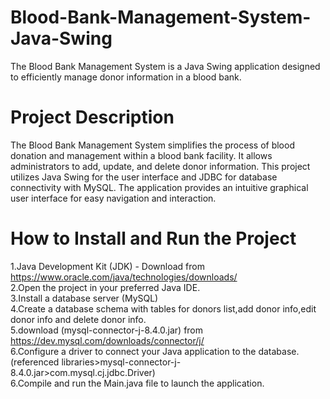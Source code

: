 # Blood-Bank-Management-System-Java-Swing
The Blood Bank Management System is a Java Swing application designed to efficiently manage donor information in a blood bank.

# Project Description
The Blood Bank Management System simplifies the process of blood donation and management within a blood bank facility. It allows administrators to add, update, and delete donor information.
This project utilizes Java Swing for the user interface and JDBC for database connectivity with MySQL. The application provides an intuitive graphical user interface for easy navigation and interaction.

# How to Install and Run the Project
1.Java Development Kit (JDK) - Download from https://www.oracle.com/java/technologies/downloads/  
2.Open the project in your preferred Java IDE.  
3.Install a database server (MySQL)  
4.Create a database schema with tables for donors list,add donor info,edit donor info and delete donor info.  
5.download (mysql-connector-j-8.4.0.jar) from https://dev.mysql.com/downloads/connector/j/  
6.Configure a driver to connect your Java application to the database.(referenced libraries>mysql-connector-j-8.4.0.jar>com.mysql.cj.jdbc.Driver)  
6.Compile and run the Main.java file to launch the application.  

